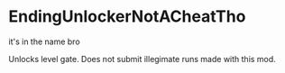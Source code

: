 # EndingUnlockerNotACheatTho
  it's in the name bro

Unlocks level gate. Does not submit illegimate runs made with this mod.